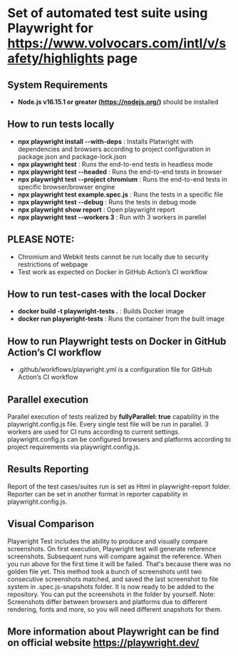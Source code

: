 # Set of automated test suite using Playwright for https://www.volvocars.com/intl/v/safety/highlights page

## System Requirements
 * **Node.js v16.15.1 or greater (https://nodejs.org/)** should be installed

## How to run tests locally
 * **npx playwright install --with-deps** : Installs Platwright with dependencies and browsers according to project configuration in package.json and package-lock.json
 * **npx playwright test** : Runs the end-to-end tests in headless mode
 * **npx playwright test --headed** : Runs the end-to-end tests in browser
 * **npx playwright test --project chromium** : Runs the end-to-end tests in specific browser/browser engine
 * **npx playwright test example.spec.js** : Runs the tests in a specific file
 * **npx playwright test  --debug** : Runs the tests in debug mode
 * **npx playwright show report** : Open playwright report
 * **npx playwright test --workers 3** : Run with 3 workers in parellel

 ## PLEASE NOTE: 
 * Chromium and Webkit tests cannot be run locally due to security restrictions of webpage
 * Test work as expected on Docker in GitHub Action’s CI workflow

## How to run test-cases with the local Docker
 * **docker build -t playwright-tests .** : Builds Docker image
 * **docker run playwright-tests** : Runs the container from the built image

## How to run Playwright tests on Docker in GitHub Action’s CI workflow
 * .github/workflows/playwright.yml is a configuration file for GitHub Action’s CI workflow

## Parallel execution
Parallel execution of tests realized by **fullyParallel: true** capability in the playwright.config.js file. Every single test file will be run in parallel. 3 workers are used for CI runs according to current settings. playwright.config.js can be configured browsers and platforms according to project requirements via playwright.config.js. 

## Results Reporting
Report of the test cases/suites run is set as Html in playwright-report folder. Reporter can be set in another format in reporter capability in playwright.config.js. 

## Visual Comparison
Playwright Test includes the ability to produce and visually compare screenshots. On first execution, Playwright test will generate reference screenshots. Subsequent runs will compare against the reference. 
When you run above for the first time it will be failed. That's because there was no golden file yet. This method took a bunch of screenshots until two consecutive screenshots matched, and saved the last screenshot to file system in .spec.js-snapshots folder. It is now ready to be added to the repository.
You can put the screenshots in the folder by yourself. 
Note: Screenshots differ between browsers and platforms due to different rendering, fonts and more, so you will need different snapshots for them.

## More information about Playwright can be find on official website https://playwright.dev/
